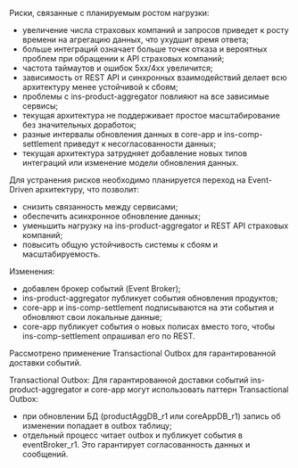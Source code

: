 Риски, связанные с планируемым ростом нагрузки:
- увеличение числа страховых компаний и запросов приведет к росту времени на агрегацию данных, что ухудшит время ответа;
- больше интеграций означает больше точек отказа и вероятных проблем при обращении к API страховых компаний;
- частота таймаутов и ошибок 5xx/4xx увеличится;
- зависимость от REST API и синхронных взаимодействий делает всю архитектуру менее устойчивой к сбоям;
- проблемы с ins-product-aggregator повлияют на все зависимые сервисы;
- текущая архитектура не поддерживает простое масштабирование без значительных доработок;
- разные интервалы обновления данных в core-app и ins-comp-settlement приведут к несогласованности данных;
- текущая архитектура затрудняет добавление новых типов интеграций или изменение модели обновления данных.

Для устранения рисков необходимо планируется переход на Event-Driven архитектуру, что позволит:
- снизить связанность между сервисами;
- обеспечить асинхронное обновление данных;
- уменьшить нагрузку на ins-product-aggregator и REST API страховых компаний;
- повысить общую устойчивость системы к сбоям и масштабируемость.

Изменения:
- добавлен брокер событий (Event Broker);
- ins-product-aggregator публикует события обновления продуктов;
- core-app и ins-comp-settlement подписываются на эти события и обновляют свои локальные данные;
- core-app публикует события о новых полисах вместо того, чтобы ins-comp-settlement опрашивал его по REST.

Рассмотрено применение Transactional Outbox для гарантированной доставки событий.

Transactional Outbox:
Для гарантированной доставки событий ins-product-aggregator и core-app могут использовать паттерн Transactional Outbox:
- при обновлении БД (productAggDB_r1 или coreAppDB_r1) запись об изменении попадает в outbox таблицу;
- отдельный процесс читает outbox и публикует события в eventBroker_r1.
Это гарантирует согласованность данных и сообщений.